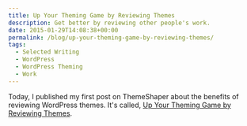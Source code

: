 ```yaml
---
title: Up Your Theming Game by Reviewing Themes
description: Get better by reviewing other people's work.
date: 2015-01-29T14:08:38+00:00
permalink: /blog/up-your-theming-game-by-reviewing-themes/
tags:
  - Selected Writing
  - WordPress
  - WordPress Theming
  - Work
---
```


Today, I published my first post on ThemeShaper about the benefits of reviewing WordPress themes. It's called, [Up Your Theming Game by Reviewing Themes](http://themeshaper.com/2015/01/29/up-your-theming-game-by-reviewing-themes/).